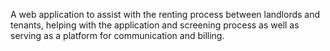 A web application to assist with the renting process between landlords and tenants, helping with the application and screening process as well as serving as a platform for communication and billing.

